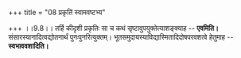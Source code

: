 +++
title = "08 प्रकृतिं स्वामवष्टभ्य"

+++
।।9.8।। तर्हि कीदृशी प्रकृतिः सा च कथं सृष्टावुपयुक्तेत्याशङ्क्याह --
**एवमिति।** संसारस्यानादित्वद्योतनार्थं पुनःपुनरित्युक्तम्।
भूतसमुदायस्याविद्यास्मितादिदोषपरवशत्वे हेतुमाह -- **स्वभाववशादिति।**
